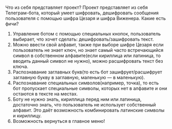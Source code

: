 Что из себя представляет проект?
Проект представляет из себя Телеграм-бота, который умеет шифровать, дешифровать сообщения пользователя с помощью шифра Цезаря и шифра Виженера.
Какие есть фичи?
1. Управление ботом с помощью специальных кнопок, пользователь выбирает, что хочет сделать: дешифровать/зашифровать текст.
2. Можно ввести свой алфавит, также при выборе шифре Цезаря если пользователь не знает ключ, но знает самый часто встречающийся символ в собственном алфавите(если кириллица или латиница, то вводить данный символ не нужно), можно расшифровать текст без ключа.
3. Распознавание заглавных букв(то есть бот зашифрует/расшифрует заглавную букву в заглавную, маленькую — в маленькую).
4. Распознавание специальных символов(например, точка), то есть бот пропускает специальные символы, которых нет в алфавите и они остаются в тексте на местах.
5. Боту не нужно знать, кириллица перед ним или латиница, достаточно знать, что пользователь не использует собственный алфавит. Это даёт возможность комбинировать латинские символы и кириллицу.
6. Возможность вернуться в главное меню!
